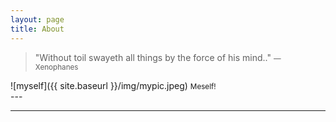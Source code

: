 ```yaml
---
layout: page
title: About
---
```

>"Without toil swayeth all things by the force of his mind.."
><small>— Xenophanes</small>
<div style="text-align: left">
![myself]({{ site.baseurl }}/img/mypic.jpeg) <small>Meself!</small>
</div>
---



---

